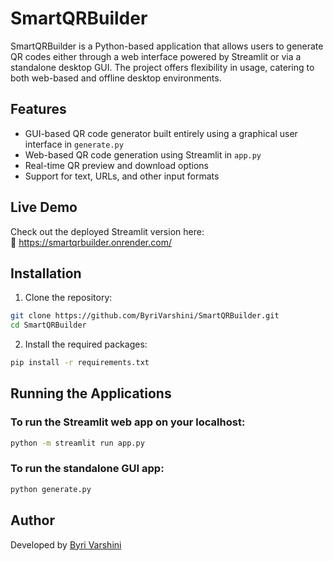 # SmartQRBuilder

SmartQRBuilder is a Python-based application that allows users to generate QR codes either through a web interface powered by Streamlit or via a standalone desktop GUI. The project offers flexibility in usage, catering to both web-based and offline desktop environments.

## Features

- GUI-based QR code generator built entirely using a graphical user interface in `generate.py`
- Web-based QR code generation using Streamlit in `app.py`
- Real-time QR preview and download options
- Support for text, URLs, and other input formats

## Live Demo

Check out the deployed Streamlit version here:  
🔗 https://smartqrbuilder.onrender.com/


## Installation

1. Clone the repository:

```bash
git clone https://github.com/ByriVarshini/SmartQRBuilder.git
cd SmartQRBuilder
```

2. Install the required packages:

```bash
pip install -r requirements.txt
```

## Running the Applications

### To run the Streamlit web app on your localhost:

```bash
python -m streamlit run app.py
```

### To run the standalone GUI app:

```bash
python generate.py
```

## Author

Developed by [Byri Varshini](https://github.com/ByriVarshini)
